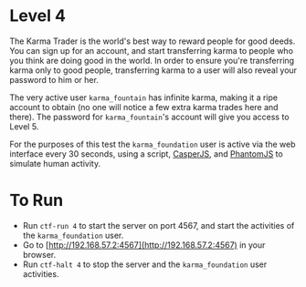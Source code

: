 # Level 4

The Karma Trader is the world's best way to reward people for good deeds. You
can sign up for an account, and start transferring karma to people who you
think are doing good in the world. In order to ensure you're transferring karma
only to good people, transferring karma to a user will also reveal your
password to him or her.

The very active user `karma_fountain` has infinite karma, making it a ripe
account to obtain (no one will notice a few extra karma trades here and there).
The password for `karma_fountain`'s account will give you access to Level 5.

For the purposes of this test the `karma_foundation` user is active via the web
interface every 30 seconds, using a script, [CasperJS][1], and [PhantomJS][2] to
simulate human activity.

# To Run

* Run `ctf-run 4` to start the server on port 4567, and start the activities of
the `karma_foundation` user.
* Go to [http://192.168.57.2:4567](http://192.168.57.2:4567) in your browser.
* Run `ctf-halt 4` to stop the server and the `karma_foundation` user
activities.

[1]: http://casperjs.org
[2]: http://phantomjs.org

